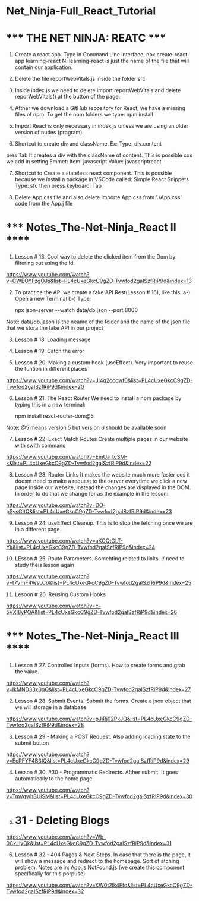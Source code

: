 # Net_Ninja-Full_React_Tutorial

# *** THE NET NINJA: REATC ***

1. Create a react app. Type in Command Line Interface:
npx create-react-app learning-react
N: learning-react is just the name of the file that will contain our application.

2. Delete the file reportWebVitals.js inside the folder src

3. Inside index.js we need to delete Import reportWebVitals and delete reporWebVitals() at the button of the page.

4. Afther we download a GitHub repository for React, we have a missing files of npm. To get the nom folders we type:
npm install

5. Import React is only necessary in index.js unless we are using an older version of nudes (program).


6. Shortcut to create div and className. Ex:
Type:
div.content 

pres Tab
It creates a div with the className of content. This is possible cos we add in setting Emmet:
Item: javascript
Value: javascriptreact


7. Shortcut to Create a stateless react component. This is possible because we install a package in VSCode called: Simple React Snippets 
Type: 
sfc 
then press keyboard: Tab

8. Delete App.css file and also delete importe App.css from './App.css' code from the App.j file

# *** Notes_The-Net-Ninja_React II ****

1. Lesson # 13. Cool way to delete the clicked item from the Dom by filtering out using the Id.

https://www.youtube.com/watch?v=CWEOYFzgOJs&list=PL4cUxeGkcC9gZD-Tvwfod2gaISzfRiP9d&index=13

2. To practice the API we create a fake API Rest(Lesson # 16), like this:
a-) Open a new Terminal
b-) Type:

	npx json-server --watch data/db.json --port 8000

Note: data/db.jason is the neame of the folder and the name of the json file that we stora the fake API in our project

3. Lesson # 18. Loading message

4. Lesson # 19. Catch the error

5. Lesson # 20. Making a custum hook (useEffect). Very important to reuse the funtion in different places

https://www.youtube.com/watch?v=Jl4q2cccwf0&list=PL4cUxeGkcC9gZD-Tvwfod2gaISzfRiP9d&index=20

6. Lesson # 21.  The React Router
We need to install a npm package by typing this in a new terminal:

	npm install react-router-dom@5

Note: @5 means version 5 but version 6 should be available soon

7. Lesson # 22. Exact Match Routes
Create multiple pages in our website with swith command

https://www.youtube.com/watch?v=EmUa_tcSM-k&list=PL4cUxeGkcC9gZD-Tvwfod2gaISzfRiP9d&index=22

8. Lesson # 23. Router Links
It makes the website much more faster cos it doesnt need to make a request to the server everytime we click a new page inside our website, instead the changes are displayed in the DOM. In order to do that we change <a> for <links> as the example in the lesson:

https://www.youtube.com/watch?v=DO-pSysGItQ&list=PL4cUxeGkcC9gZD-Tvwfod2gaISzfRiP9d&index=23

9. Lesson # 24. useEffect Cleanup.
This is to stop the fetching once we are in a different page.

https://www.youtube.com/watch?v=aKOQtGLT-Yk&list=PL4cUxeGkcC9gZD-Tvwfod2gaISzfRiP9d&index=24


10. LEsson # 25. Route Parameters. Somehting related to links. i/ need to study theis lesson again

https://www.youtube.com/watch?v=t7VmF4WsLCo&list=PL4cUxeGkcC9gZD-Tvwfod2gaISzfRiP9d&index=25


11. Lesoon # 26. Reusing Custom Hooks

https://www.youtube.com/watch?v=c-5VXl8yPQA&list=PL4cUxeGkcC9gZD-Tvwfod2gaISzfRiP9d&index=26

# *** Notes_The-Net-Ninja_React III ****

1. Lesson # 27. Controlled Inputs (forms). How to create forms and grab the value.

https://www.youtube.com/watch?v=IkMND33x0qQ&list=PL4cUxeGkcC9gZD-Tvwfod2gaISzfRiP9d&index=27

2. Lesson # 28. Submit Events. Submit the forms. Create a json object that we will storage in a database

https://www.youtube.com/watch?v=pJiRj02PkJQ&list=PL4cUxeGkcC9gZD-Tvwfod2gaISzfRiP9d&index=28

3. Lesson # 29 - Making a POST Request. Also adding loading state to the submit button

https://www.youtube.com/watch?v=EcRFYF4B3IQ&list=PL4cUxeGkcC9gZD-Tvwfod2gaISzfRiP9d&index=29

4. Lesson # 30. #30 - Programmatic Redirects. Afther submit. It goes automatically to the home page

https://www.youtube.com/watch?v=TmVqwhBUiSM&list=PL4cUxeGkcC9gZD-Tvwfod2gaISzfRiP9d&index=30

5. # 31 - Deleting Blogs

https://www.youtube.com/watch?v=Wb-0CkLiyQk&list=PL4cUxeGkcC9gZD-Tvwfod2gaISzfRiP9d&index=31

6. Lesson # 32 - 404 Pages & Next Steps. In case that there is the page, it will show a message and redirect to the homepage. Sort of atching problem. Notes are in:
App.js
NotFound.js (we create this component specifically for this porpuse)

https://www.youtube.com/watch?v=XW0t2lk4Ffo&list=PL4cUxeGkcC9gZD-Tvwfod2gaISzfRiP9d&index=32

